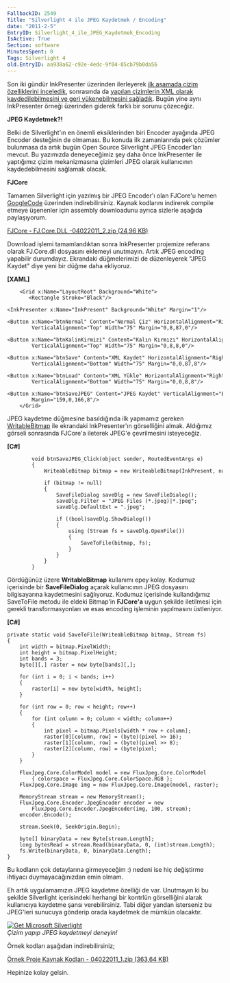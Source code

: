 ```yaml
---
FallbackID: 2549
Title: "Silverlight 4 ile JPEG Kaydetmek / Encoding"
date: "2011-2-5"
EntryID: Silverlight_4_ile_JPEG_Kaydetmek_Encoding
IsActive: True
Section: software
MinutesSpent: 0
Tags: Silverlight 4
old.EntryID: aa938a62-c92e-4edc-9f04-85cb79b0da56
---
```

Son iki gündür InkPresenter üzerinden ilerleyerek [ilk aşamada çizim
özelliklerini
inceledik](http://daron.yondem.com/tr/post/e9816163-dc3a-4765-a1a4-fd62d627bf61),
sonrasında da [yapılan çizimlerin XML olarak kaydedilebilmesini ve geri
yükenebilmesini
sağladık](http://daron.yondem.com/tr/post/9ecd02b9-ebc9-49d6-a0bf-377b553f0a98).
Bugün yine aynı InkPresenter örneği üzerinden giderek farklı bir sorunu
çözeceğiz.

**JPEG Kaydetmek?!**

Belki de Silverlight'ın en önemli eksiklerinden biri Encoder ayağında
JPEG Encoder desteğinin de olmaması. Bu konuda ilk zamanlarında pek
çözümler bulunmasa da artık bugün Open Source Silverlight JPEG
Encoder'ları mevcut. Bu yazımızda deneyeceğimiz şey daha önce
InkPresenter ile yaptığımız çizim mekanizmasına çizimleri JPEG olarak
kullanıcının kaydedebilmesini sağlamak olacak.

**FJCore**

Tamamen Silverlight için yazılmış bir JPEG Encoder'ı olan FJCore'u hemen
[GoogleCode](http://code.google.com/p/fjcore/) üzerinden
indirebilirsiniz. Kaynak kodlarını indirerek compile etmeye üşenenler
için assembly downloadunu ayrıca sizlerle aşağıda paylaşıyorum.

[FJCore - FJ.Core.DLL -04022011\_2.zip (24,96
KB)](media/Silverlight_4_ile_JPEG_Kaydetmek_Encoding/04022011_2.zip)

Download işlemi tamamlandıktan sonra InkPresenter projemize referans
olarak FJ.Core.dll dosyasını eklemeyi unutmayın. Artık JPEG encoding
yapabilir durumdayız. Ekrandaki düğmelerimizi de düzenleyerek "JPEG
Kaydet" diye yeni bir düğme daha ekliyoruz.

**[XAML]**

``` {style="font-family: Consolas; font-size: 13; color: black; background: white;"}
    <Grid x:Name="LayoutRoot" Background="White">
       <Rectangle Stroke="Black"/>
       <InkPresenter x:Name="InkPresent" Background="White" Margin="1"/>
       <Button x:Name="btnNormal" Content="Normal Çiz" HorizontalAlignment="Right" 
        VerticalAlignment="Top" Width="75" Margin="0,8,87,0"/>
       <Button x:Name="btnKalinKirmizi" Content="Kalın Kırmızı" HorizontalAlignment="Right" 
        VerticalAlignment="Top" Width="75" Margin="0,8,8,0"/>
       <Button x:Name="btnSave" Content="XML Kaydet" HorizontalAlignment="Right" 
        VerticalAlignment="Bottom" Width="75" Margin="0,0,87,8"/>
       <Button x:Name="btnLoad" Content="XML Yükle" HorizontalAlignment="Right" 
        VerticalAlignment="Bottom" Width="75" Margin="0,0,8,8"/>
       <Button x:Name="btnSaveJPEG" Content="JPEG Kaydet" VerticalAlignment="Bottom" 
        Margin="159,0,166,8"/>
    </Grid>
```

JPEG kaydetme düğmesine basıldığında ilk yapmamız gereken
[WritableBitmap](http://daron.yondem.com/tr/post/8b42751d-bd28-4dde-9d78-5bae5933c73b)
ile ekrandaki InkPresenter'ın görselliğini almak. Aldığımız görseli
sonrasında FJCore'a ileterek JPEG'e çevrilmesini isteyeceğiz.

**[C\#]**

``` {style="font-family: Consolas; font-size: 13; color: black; background: white;"}
        void btnSaveJPEG_Click(object sender, RoutedEventArgs e)
        {
            WriteableBitmap bitmap = new WriteableBitmap(InkPresent, null);
 
            if (bitmap != null)
            {
                SaveFileDialog saveDlg = new SaveFileDialog();
                saveDlg.Filter = "JPEG Files (*.jpeg)|*.jpeg";
                saveDlg.DefaultExt = ".jpeg";
 
                if ((bool)saveDlg.ShowDialog())
                {
                    using (Stream fs = saveDlg.OpenFile())
                    {
                        SaveToFile(bitmap, fs);
                    }
                }
            }
        }
```

Gördüğünüz üzere **WritableBitmap** kullanımı epey kolay. Kodumuz
içerisinde bir **SaveFileDialog** açarak kullanıcının JPEG dosyasını
bilgisayarına kaydetmesini sağlıyoruz. Kodumuz içerisinde kullandığımız
SaveToFile metodu ile eldeki Bitmap'in **FJCore'a** uygun şekilde
iletilmesi için gerekli transformasyonları ve esas encoding işleminin
yapılmasını üstleniyor.

**[C\#]**

``` {style="font-family: Consolas; font-size: 13; color: black; background: white; margin-left: 40px;"}
private static void SaveToFile(WriteableBitmap bitmap, Stream fs)
{
    int width = bitmap.PixelWidth;
    int height = bitmap.PixelHeight;
    int bands = 3;
    byte[][,] raster = new byte[bands][,];
 
    for (int i = 0; i < bands; i++)
    {
        raster[i] = new byte[width, height];
    }
 
    for (int row = 0; row < height; row++)
    {
        for (int column = 0; column < width; column++)
        {
            int pixel = bitmap.Pixels[width * row + column];
            raster[0][column, row] = (byte)(pixel >> 16);
            raster[1][column, row] = (byte)(pixel >> 8);
            raster[2][column, row] = (byte)pixel;
        }
    }
 
    FluxJpeg.Core.ColorModel model = new FluxJpeg.Core.ColorModel 
        { colorspace = FluxJpeg.Core.ColorSpace.RGB };
    FluxJpeg.Core.Image img = new FluxJpeg.Core.Image(model, raster);
 
    MemoryStream stream = new MemoryStream();
    FluxJpeg.Core.Encoder.JpegEncoder encoder = new 
        FluxJpeg.Core.Encoder.JpegEncoder(img, 100, stream);
    encoder.Encode();
 
    stream.Seek(0, SeekOrigin.Begin);
 
    byte[] binaryData = new Byte[stream.Length];
    long bytesRead = stream.Read(binaryData, 0, (int)stream.Length);
    fs.Write(binaryData, 0, binaryData.Length);
}
```

Bu kodların çok detaylarına girmeyeceğim :) nedeni ise hiç değiştirme
ihtiyacı duymayacağınızdan emin olmam.

Eh artık uygulamamızın JPEG kaydetme özelliği de var. Unutmayın ki bu
şekilde Silverlight içerisindeki herhangi bir kontrlün görselliğini
alarak kullanıcıya kaydetme şansı verebilirsiniz. Tabi diğer yandan
isterseniz bu JPEG'leri sunucuya gönderip orada kaydetmek de mümkün
olacaktır.

[![Get Microsoft
Silverlight](http://go.microsoft.com/fwlink/?LinkId=161376)](http://go.microsoft.com/fwlink/?LinkID=149156&v=4.0.50826.0)\
*Çizim yapıp JPEG kaydetmeyi deneyin!*

Örnek kodları aşağıdan indirebilirsiniz;

[Örnek Proje Kaynak Kodları - 04022011\_1.zip (363,64
KB)](media/Silverlight_4_ile_JPEG_Kaydetmek_Encoding/04022011_1.zip)

Hepinize kolay gelsin.


